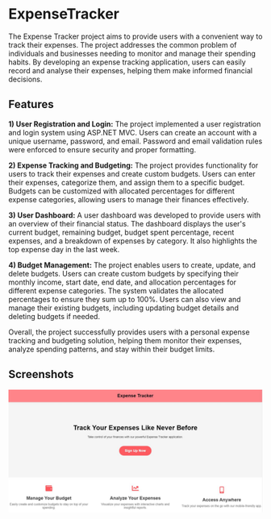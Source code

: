 # ExpenseTracker
The Expense Tracker project aims to provide users with a convenient way to track their expenses. The project addresses the common problem of individuals and businesses needing to monitor and manage their spending habits. By developing an expense tracking application, users can easily record and analyse their expenses, helping them make informed financial decisions.
## Features
**1) User Registration and Login:** The project implemented a user registration and login system using ASP.NET MVC. Users can create an account with a unique username, password, and email. Password and email validation rules were enforced to ensure security and proper formatting.

**2) Expense Tracking and Budgeting:** The project provides functionality for users to track their expenses and create custom budgets. Users can enter their expenses, categorize them, and assign them to a specific budget. Budgets can be customized with allocated percentages for different expense categories, allowing users to manage their finances effectively.

**3) User Dashboard:** A user dashboard was developed to provide users with an overview of their financial status. The dashboard displays the user's current budget, remaining budget, budget spent percentage, recent expenses, and a breakdown of expenses by category. It also highlights the top expense day in the last week.

**4) Budget Management:** The project enables users to create, update, and delete budgets. Users can create custom budgets by specifying their monthly income, start date, end date, and allocation percentages for different expense categories. The system validates the allocated percentages to ensure they sum up to 100%. Users can also view and manage their existing budgets, including updating budget details and deleting budgets if needed.

Overall, the project successfully provides users with a personal expense tracking and budgeting solution, helping them monitor their expenses, analyze spending patterns, and stay within their budget limits.
## Screenshots
![Alt Text](UserInterfaceScreenshots/1.JPG)
